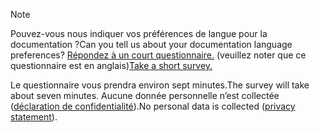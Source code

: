 > [!NOTE]
><span data-ttu-id="4cc74-101">Pouvez-vous nous indiquer vos préférences de langue pour la documentation ?</span><span class="sxs-lookup"><span data-stu-id="4cc74-101">Can you tell us about your documentation language preferences?</span></span> <span data-ttu-id="4cc74-102">[Répondez à un court questionnaire.](https://aka.ms/BAG_Docs_Language_Survey) (veuillez noter que ce questionnaire est en anglais)</span><span class="sxs-lookup"><span data-stu-id="4cc74-102">[Take a short survey.](https://aka.ms/BAG_Docs_Language_Survey)</span></span>
>
><span data-ttu-id="4cc74-103">Le questionnaire vous prendra environ sept minutes.</span><span class="sxs-lookup"><span data-stu-id="4cc74-103">The survey will take about seven minutes.</span></span> <span data-ttu-id="4cc74-104">Aucune donnée personnelle n’est collectée ([déclaration de confidentialité](https://go.microsoft.com/fwlink/?LinkId=521839)).</span><span class="sxs-lookup"><span data-stu-id="4cc74-104">No personal data is collected ([privacy statement](https://go.microsoft.com/fwlink/?LinkId=521839)).</span></span>
